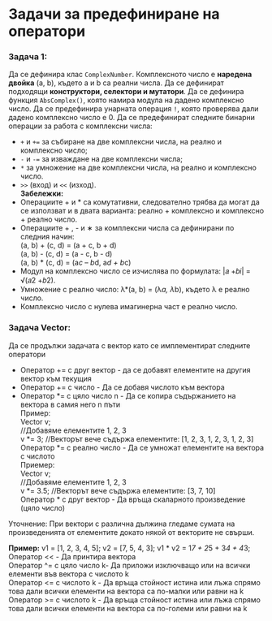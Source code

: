# Задачи за предефиниране на оператори

### Задача 1:
Да се дефинира клас `ComplexNumber`. Комплексното число е **наредена двойка** (a, b), където а и b са реални числа. Да се дефинират подходящи **конструктори, селектори и мутатори**. Да се дефинира функция `AbsComplex()`, която намира модула на дадено комплексно число. 
Да се предефинира унарната операция `!`, която проверява дали дадено комплексно число е 0. Да се предефинират следните бинарни операции за работа с комплексни числа:
- `+` и `+=` за събиране на две комплексни числа, на реално и комплексно число;
- `-` и `-=` за изваждане на две комплексни числа;
- `*` за умножение на две комплексни числа, на реално и комплексно число.
- `>>` (вход) и `<<` (изход). <br>
**Забележки:**
- Операциите + и * са комутативни, следователно трябва да могат да се използват и в двата варианта: реално + комплексно и комплексно + реално число. 
- Операциите + , - и ∗ за комплексни числа са дефинирани по следния начин:
<br>(a, b) + (c, d) = (a + c, b + d)
<br>(a, b) - (c, d) = (a - c, b - d)
<br>(a, b) * (c, d) = (a*c – b*d, a*d + b*c)
- Модул на комплексно число се изчислява по формулата:
 |𝑎 +𝑏𝑖| = √(𝑎2 +𝑏2).
- Умножение с реално число: λ*(a, b) = (λ*a, λ*b), където λ е реално число.
- Комплексно число с нулева имагинерна част е реално число.

### Задача Vector:
Да се продължи задачата с вектор като се имплементират следните оператори
- Оператор += с друг вектор - да се добавят елементите на другия вектор към текущия
- Оператор += с число - Да се добавя числото към вектора
- Оператор *= с цяло число n - Да се копира съдържанието на вектора в самия него n пъти 
<br>Пример:  
Vector v;
<br>//Добавяме елементите 1, 2, 3
<br>v *= 3; //Векторът вече съдържа елементите: [1, 2, 3, 1, 2, 3, 1, 2, 3]
<br>Оператор *= с реално число - Да се умножат елементите на вектора с числото 
<br>Приемер:
<br>Vector v;
<br>//Добавяме елементите 1, 2, 3
<br>v *= 3.5; //Векторът вече съдържа елементите: [3, 7, 10]
<br>Оператор * с друг вектор - Да връща скаларното произведение (цяло число)

Уточнение: При вектори с различна дължина гледаме сумата на произведенията от елементите докато някой от векторите не свърши.

**Пример:**
v1 = [1, 2, 3, 4, 5];
v2 = [7, 5, 4, 3];
v1 * v2 = 1*7 + 2*5 + 3*4 + 4*3;
<br>Оператор << - Да принтира вектора 
<br>Оператор ^= с цяло число k- Да приложи изключващо или на всички елементи във вектора с числото k
<br>Оператор <= с числото k - Да връща стойност истина или лъжа спрямо това дали всички елементи на вектора са по-малки или равни на k
<br>Оператор >= с числото k - Да връща стойност истина или лъжа спрямо това дали всички елементи на вектора са по-големи или равни на k
